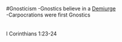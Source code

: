 #Gnosticism
-Gnostics believe in a [Demiurge](https://darklordofpower.wordpress.com/2017/10/13/god-demiurge-is-the-true-enemy-of-humanity-spirit/)  
-Carpocrations were first Gnostics  
<br>  
I Corinthians 1:23-24